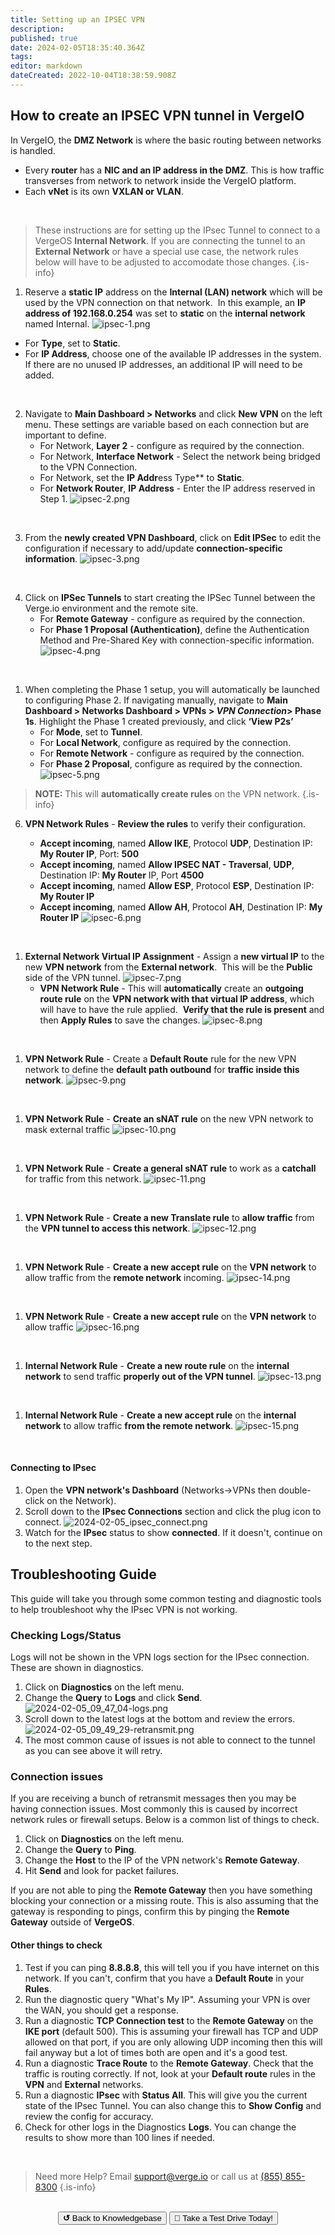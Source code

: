 ```yaml
---
title: Setting up an IPSEC VPN
description: 
published: true
date: 2024-02-05T18:35:40.364Z
tags: 
editor: markdown
dateCreated: 2022-10-04T18:38:59.908Z
---
```


## How to create an IPSEC VPN tunnel in VergeIO

In VergeIO, the **DMZ Network** is where the basic routing between networks is handled.
-   Every **router** has a **NIC and an IP address in the DMZ**. This is how traffic transverses from network to network inside the VergeIO platform.
-   Each **vNet** is its own **VXLAN or VLAN**.
<br>

> These instructions are for setting up the IPsec Tunnel to connect to a VergeOS **Internal Network**. If you are connecting the tunnel to an **External Network** or have a special use case, the network rules below will have to be adjusted to accomodate those changes.
{.is-info}


1.  Reserve a **static IP** address on the **Internal (LAN) network** which will be used by the VPN connection on that network.  In this example, an **IP address of 192.168.0.254** was set to **static** on the **internal network** named Internal.
![ipsec-1.png](/public/ipsec-1.png) 

   -   For **Type**, set to **Static**.
   -   For **IP Address**, choose one of the available IP addresses in the system.  If there are no unused IP addresses, an additional IP will need to be added.

<br>

2.  Navigate to **Main Dashboard > Networks** and click **New VPN** on the left menu.
These settings are variable based on each connection but are important to define.
    - For Network, **Layer 2** - configure as required by the connection.
    - For Network, **Interface Network** - Select the network being bridged to the VPN Connection.
    - For Network, set the **IP Addr**ess Type** to **Static**.
    - For **Network Router**, **IP Address** - Enter the IP address reserved in Step 1.
    ![ipsec-2.png](/public/ipsec-2.png) 

<br>

3. From the **newly created VPN Dashboard**, click on **Edit IPSec** to edit the configuration if necessary to add/update **connection-specific information**.
![ipsec-3.png](/public/ipsec-3.png) 

<br>

4. Click on **IPSec Tunnels** to start creating the IPSec Tunnel between the Verge.io environment and the remote site.
   -   For **Remote Gateway** - configure as required by the connection.
   -   For **Phase 1 Proposal (Authentication)**, define the Authentication Method and Pre-Shared Key with connection-specific information.
   ![ipsec-4.png](/public/ipsec-4.png) 
<br>

1. When completing the Phase 1 setup, you will automatically be launched to configuring Phase 2.
If navigating manually, navigate to **Main Dashboard > Networks Dashboard > VPNs > *VPN Connection*> Phase 1s**. Highlight the Phase 1 created previously, and click **‘View P2s’**
    -   For **Mode**, set to **Tunnel**.
    -   For **Local Network**, configure as required by the connection.
    -   For **Remote Network** - configure as required by the connection.
    -   For **Phase 2 Proposal**, configure as required by the connection.
    ![ipsec-5.png](/public/ipsec-5.png) 
> **NOTE:** This will **automatically create rules** on the VPN network.
{.is-info}

6. **VPN Network Rules** - **Review the rules** to verify their configuration.

   -   **Accept incoming**, named **Allow IKE**, Protocol **UDP**, Destination IP: **My Router IP**, Port: **500**
   -   **Accept incoming**, named **Allow IPSEC NAT - Traversal**, **UDP**, Destination IP: **My Router** IP, Port **4500**
   -   **Accept incoming**, named **Allow ESP**, Protocol **ESP**, Destination IP: **My Router IP**
   -   **Accept incoming**, named **Allow AH**, Protocol **AH**, Destination IP: **My Router IP**
   ![ipsec-6.png](/public/ipsec-6.png) 
<br>

1.  **External Network Virtual IP Assignment** - Assign a **new virtual IP** to the new **VPN network** from the **External network**.  This will be the **Public** side of the VPN tunnel.
![ipsec-7.png](/public/ipsec-7.png) 
    - **VPN Network Rule** - This will **automatically** create an **outgoing route rule** on the **VPN network with that virtual IP address**, which will have to have the rule applied.  **Verify that the rule is present** and then **Apply Rules** to save the changes.
![ipsec-8.png](/public/ipsec-8.png)
<br>

1.  **VPN Network Rule** - Create a **Default Route** rule for the new VPN network to define the **default path outbound** for **traffic inside this network**.
![ipsec-9.png](/public/ipsec-9.png)
<br>

1.  **VPN Network Rule** - **Create an sNAT rule** on the new VPN network to mask external traffic
![ipsec-10.png](/public/ipsec-10.png)
<br>

1.  **VPN Network Rule** - **Create a general sNAT rule** to work as a **catchall** for traffic from this network.
![ipsec-11.png](/public/ipsec-11.png)
<br>

1.  **VPN Network Rule** - **Create a new Translate rule** to **allow traffic** from the **VPN tunnel to access this network**.
![ipsec-12.png](/public/ipsec-12.png)
<br>

1.  **VPN Network Rule** - **Create a new accept rule** on the **VPN network** to allow traffic from the **remote network** incoming.
![ipsec-14.png](/public/ipsec-14.png)
<br>

1.  **VPN Network Rule** - **Create a new accept rule** on the **VPN network** to allow traffic
![ipsec-16.png](/public/ipsec-16.png)
<br>

1.  **Internal Network Rule** - **Create a new route rule** on the **internal network** to send traffic **properly out of the VPN tunnel**.
![ipsec-13.png](/public/ipsec-13.png)
<br>

1.  **Internal Network Rule** - **Create a new accept rule** on the **internal network** to allow traffic **from the remote network**.
![ipsec-15.png](/public/ipsec-15.png)
<br>

#### Connecting to IPsec

1. Open the **VPN network's Dashboard** (Networks->VPNs then double-click on the Network).
1. Scroll down to the **IPsec Connections** section and click the plug icon to connect.
![2024-02-05_ipsec_connect.png](/public/knowledgebase/2024-02-05_ipsec_connect.png)
1. Watch for the **IPsec** status to show **connected**. If it doesn't, continue on to the next step.

## Troubleshooting Guide

This guide will take you through some common testing and diagnostic tools to help troubleshoot why the IPsec VPN is not working. 


### Checking Logs/Status

Logs will not be shown in the VPN logs section for the IPsec connection. These are shown in diagnostics. 

1. Click on **Diagnostics** on the left menu.
1. Change the **Query** to **Logs** and click **Send**.
![2024-02-05_09_47_04-logs.png](/public/knowledgebase/2024-02-05_09_47_04-logs.png)
1. Scroll down to the latest logs at the bottom and review the errors. 
![2024-02-05_09_49_29-retransmit.png](/public/knowledgebase/2024-02-05_09_49_29-retransmit.png)
1. The most common cause of issues is not able to connect to the tunnel as you can see above it will retry.

### Connection issues

If you are receiving a bunch of retransmit messages then you may be having connection issues. Most commonly this is caused by incorrect network rules or firewall setups. Below is a common list of things to check.

1. Click on **Diagnostics** on the left menu.
1. Change the **Query** to **Ping**.
1. Change the **Host** to the IP of the VPN network's **Remote Gateway**.
1. Hit **Send** and look for packet failures.

If you are not able to ping the **Remote Gateway** then you have something blocking your connection or a missing route. This is also assuming that the gateway is responding to pings, confirm this by pinging the **Remote Gateway** outside of **VergeOS**. 

#### Other things to check

1. Test if you can ping **8.8.8.8**, this will tell you if you have internet on this network. If you can't, confirm that you have a **Default Route** in your **Rules**. 
1. Run the diagnostic query "What's My IP". Assuming your VPN is over the WAN, you should get a response.
1. Run a diagnostic **TCP Connection test** to the **Remote Gateway** on the **IKE port** (default 500). This is assuming your firewall has TCP and UDP allowed on that port, if you are only allowing UDP incoming then this will fail anyway but a lot of times both are open and it's a good test. 
1. Run a diagnostic **Trace Route** to the **Remote Gateway**. Check that the traffic is routing correctly. If not, look at your **Default route** rules in the **VPN** and **External** networks. 
1. Run a diagnostic **IPsec** with **Status All**. This will give you the current state of the IPsec Tunnel. You can also change this to **Show Config** and review the config for accuracy. 
1. Check for other logs in the Diagnostics **Logs**. You can change the results to show more than 100 lines if needed. 


<br>

> Need more Help? Email <a href="mailto:support@verge.io?subject=Support Inquiry" target="_blank" rel="noopener noreferrer">support@verge.io</a> or call us at <a href="tel:+855-855-8300">(855) 855-8300</a>
{.is-info}

<br>
<div style="text-align: center">
  <a href="https://wiki.verge.io/en/public/kb"><button class="button-grey"> <b>↺</b> Back to Knowledgebase</button></a>
<a href="https://www.verge.io/test-drive"><button class="button-orange">🚗 Take a Test Drive Today!</button></a>
</div>
